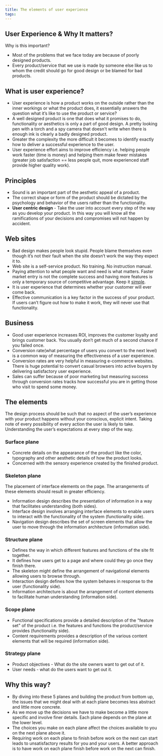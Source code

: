 ```yaml
---
title: The elements of user experience
tags:
---
```

## User Experience & Why It matters?
Why is this important?
- Most of the problems that we face today are because of poorly designed products.
- Every product/service that we use is made by someone else like us to whom the credit should go for good design or be blamed for bad products.

## What is user experience?
- User experience is how a product works on the outside rather than the inner workings or what the product does, it essentially answers the question what it’s like to use the product or service?
- A well designed product is one that does what it promises to do, functionality or aesthetics is only a part of good design. A pretty looking pen with a torch and a spy camera that doesn't write when there is enough ink is clearly a badly designed product.
- Greater the complexity the more difficult it becomes to identify exactly how to deliver a successful experience to the user.
- User experience effort aims to improve efficiency i.e. helping people work faster (time is money) and helping them make fewer mistakes (greater job satisfaction == less people quit, more experienced staff provide higher quality work).

## Principles
- Sound is an important part of the aesthetic appeal of a product.
- The correct shape or form of the product should be dictated by the psychology and behavior of the users rather than the functionality.
- **User centric design** - Take the user into account every step of the way as you develop your product. In this way you will know all the ramifications of your decisions and compromises will not happen by accident.

## Web sites
- Bad design makes people look stupid. People blame themselves even though it’s not their fault when the site doesn’t work the way they expect it to.
- Web site is a self-service product. No training. No instruction manual.
- Paying attention to what people want and need is what matters. Faster market entry is not the complete success and having more features is only a temporary source of competitive advantage. Keep it [simple](https://en.wikipedia.org/wiki/KISS_principle).
- It is user experience that determines whether your customer will ever come back.
- Effective communication is a key factor in the success of your product. If users can’t figure out how to make it work, they will never use that functionality.

## Business
- Good user experience increases ROI, improves the customer loyalty and brings customer back. You usually don’t get much of a second chance if you failed once.
- Conversion rate(what percentage of users you convert to the next level) is a common way of measuring the effectiveness of a user experience.
- Conversion rates are very helpful in measuring e-commerce websites. There is huge potential to convert casual browsers into active buyers by delivering satisfactory user experience.
- Sales can suffer because of poor marketing but measuring success through conversion rates tracks how successful you are in getting those who visit to spend some money.

## The elements
The design process should be such that no aspect of the user’s experience with your product happens without your conscious, explicit intent. Taking note of every possibility of every action the user is likely to take. Understanding the user’s expectations at every step of the way.

### Surface plane
- Concrete details on the appearance of the product like the color, typography and other aesthetic details of how the product looks.
- Concerned with the sensory experience created by the finished product.

### Skeleton plane
The placement of interface elements on the page. The arrangements of these elements should result in greater efficiency.
- Information design describes the presentation of information in a way that facilitates understanding (both sides).
- Interface design involves arranging interface elements to enable users to interact with the functionality of the system (functionality side).
- Navigation design describes the set of screen elements that allow the user to move through the information architecture (information side).

### Structure plane
- Defines the way in which different features and functions of the site fit together. 
- It defines how users get to a page and where could they go once they finish there. 
- The skeleton might define the arrangement of navigational elements allowing users to browse through.
- Interaction design defines how the system behaves in response to the user (functionality side).
- Information architecture is about the arrangement of content elements to facilitate human understanding (information side).

### Scope plane 
- Functional specifications provide a detailed description of the "feature set" of the product i.e. the features and functions the product/service provides (functionality side).
- Content requirements provides a description of the various content elements that will be required (information side).

### Strategy plane
- Product objectives - What do the site owners want to get out of it.
- User needs - what do the users want to get out it.

## Why this way?
- By diving into these 5 planes and building the product from bottom up, the issues that we might deal with at each plane becomes less abstract and little more concrete. 
- As we move up the decisions we have to make become a little more specific and involve finer details. Each plane depends on the plane at the lower level. 
- The choices you make on each plane affect the choices available to you on the next plane above it.
- Requiring work on each plane to finish before work on the next can start leads to unsatisfactory results for you and your users. A better approach is to have work on each plane finish before work on the next can finish.